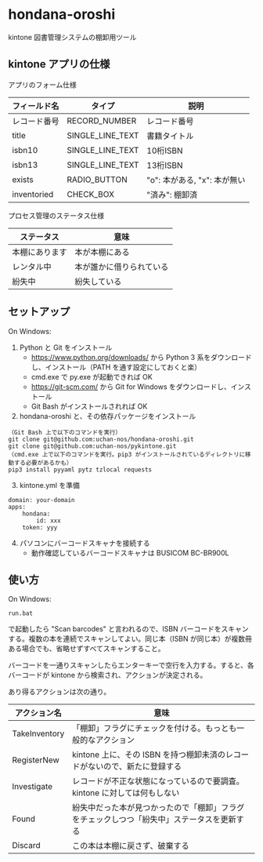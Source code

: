 # hondana-oroshi
kintone 図書管理システムの棚卸用ツール

## kintone アプリの仕様

アプリのフォーム仕様

| フィールド名 | タイプ           | 説明 |
|--------------|------------------|------|
| レコード番号 | RECORD_NUMBER    | レコード番号 |
| title        | SINGLE_LINE_TEXT | 書籍タイトル |
| isbn10       | SINGLE_LINE_TEXT | 10桁ISBN |
| isbn13       | SINGLE_LINE_TEXT | 13桁ISBN |
| exists       | RADIO_BUTTON     | "o": 本がある, "x": 本が無い |
| inventoried  | CHECK_BOX        | "済み": 棚卸済 |

プロセス管理のステータス仕様

| ステータス     | 意味 |
|----------------|------|
| 本棚にあります | 本が本棚にある |
| レンタル中     | 本が誰かに借りられている |
| 紛失中         | 紛失している |

## セットアップ

On Windows:

1. Python と Git をインストール
    - https://www.python.org/downloads/ から Python 3 系をダウンロードし、インストール（PATH を通す設定にしておくと楽）
    - cmd.exe で py.exe が起動できれば OK
    - https://git-scm.com/ から Git for Windows をダウンロードし、インストール
    - Git Bash がインストールされれば OK
2. hondana-oroshi と、その依存パッケージをインストール
```
（Git Bash 上で以下のコマンドを実行）
git clone git@github.com:uchan-nos/hondana-oroshi.git
git clone git@github.com:uchan-nos/pykintone.git
（cmd.exe 上で以下のコマンドを実行。pip3 がインストールされているディレクトリに移動する必要があるかも）
pip3 install pyyaml pytz tzlocal requests
```
3. kintone.yml を準備
```
domain: your-domain
apps:
    hondana:
        id: xxx
	token: yyy
```
4. パソコンにバーコードスキャナを接続する
    - 動作確認しているバーコードスキャナは BUSICOM BC-BR900L
## 使い方

On Windows:

```
run.bat
```

で起動したら "Scan barcodes" と言われるので、ISBN バーコードをスキャンする。複数の本を連続でスキャンしてよい。同じ本（ISBN が同じ本）が複数冊ある場合でも、省略せずすべてスキャンすること。

バーコードを一通りスキャンしたらエンターキーで空行を入力する。すると、各バーコードが kintone から検索され、アクションが決定される。

あり得るアクションは次の通り。

| アクション名  | 意味 |
|---------------|------|
| TakeInventory | 「棚卸」フラグにチェックを付ける。もっとも一般的なアクション |
| RegisterNew   | kintone 上に、その ISBN を持つ棚卸未済のレコードがないので、新たに登録する |
| Investigate   | レコードが不正な状態になっているので要調査。kintone に対しては何もしない |
| Found         | 紛失中だった本が見つかったので「棚卸」フラグをチェックしつつ「紛失中」ステータスを更新する |
| Discard       | この本は本棚に戻さず、破棄する |
